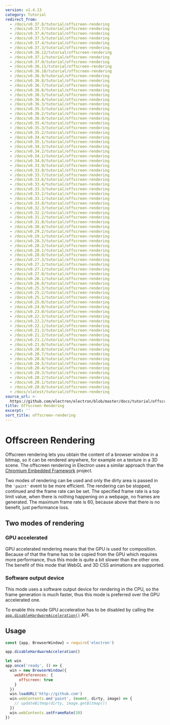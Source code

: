 ```yaml
---
version: v1.4.13
category: Tutorial
redirect_from:
  - /docs/v0.37.8/tutorial/offscreen-rendering
  - /docs/v0.37.7/tutorial/offscreen-rendering
  - /docs/v0.37.6/tutorial/offscreen-rendering
  - /docs/v0.37.5/tutorial/offscreen-rendering
  - /docs/v0.37.4/tutorial/offscreen-rendering
  - /docs/v0.37.3/tutorial/offscreen-rendering
  - /docs/v0.36.12/tutorial/offscreen-rendering
  - /docs/v0.37.1/tutorial/offscreen-rendering
  - /docs/v0.37.0/tutorial/offscreen-rendering
  - /docs/v0.36.11/tutorial/offscreen-rendering
  - /docs/v0.36.10/tutorial/offscreen-rendering
  - /docs/v0.36.9/tutorial/offscreen-rendering
  - /docs/v0.36.8/tutorial/offscreen-rendering
  - /docs/v0.36.7/tutorial/offscreen-rendering
  - /docs/v0.36.6/tutorial/offscreen-rendering
  - /docs/v0.36.5/tutorial/offscreen-rendering
  - /docs/v0.36.4/tutorial/offscreen-rendering
  - /docs/v0.36.3/tutorial/offscreen-rendering
  - /docs/v0.35.5/tutorial/offscreen-rendering
  - /docs/v0.36.2/tutorial/offscreen-rendering
  - /docs/v0.36.0/tutorial/offscreen-rendering
  - /docs/v0.35.4/tutorial/offscreen-rendering
  - /docs/v0.35.3/tutorial/offscreen-rendering
  - /docs/v0.35.2/tutorial/offscreen-rendering
  - /docs/v0.34.4/tutorial/offscreen-rendering
  - /docs/v0.35.1/tutorial/offscreen-rendering
  - /docs/v0.34.3/tutorial/offscreen-rendering
  - /docs/v0.34.2/tutorial/offscreen-rendering
  - /docs/v0.34.1/tutorial/offscreen-rendering
  - /docs/v0.34.0/tutorial/offscreen-rendering
  - /docs/v0.33.9/tutorial/offscreen-rendering
  - /docs/v0.33.8/tutorial/offscreen-rendering
  - /docs/v0.33.7/tutorial/offscreen-rendering
  - /docs/v0.33.6/tutorial/offscreen-rendering
  - /docs/v0.33.4/tutorial/offscreen-rendering
  - /docs/v0.33.3/tutorial/offscreen-rendering
  - /docs/v0.33.2/tutorial/offscreen-rendering
  - /docs/v0.33.1/tutorial/offscreen-rendering
  - /docs/v0.33.0/tutorial/offscreen-rendering
  - /docs/v0.32.3/tutorial/offscreen-rendering
  - /docs/v0.32.2/tutorial/offscreen-rendering
  - /docs/v0.31.2/tutorial/offscreen-rendering
  - /docs/v0.31.0/tutorial/offscreen-rendering
  - /docs/v0.30.4/tutorial/offscreen-rendering
  - /docs/v0.29.2/tutorial/offscreen-rendering
  - /docs/v0.29.1/tutorial/offscreen-rendering
  - /docs/v0.28.3/tutorial/offscreen-rendering
  - /docs/v0.28.2/tutorial/offscreen-rendering
  - /docs/v0.28.1/tutorial/offscreen-rendering
  - /docs/v0.28.0/tutorial/offscreen-rendering
  - /docs/v0.27.3/tutorial/offscreen-rendering
  - /docs/v0.27.2/tutorial/offscreen-rendering
  - /docs/v0.27.1/tutorial/offscreen-rendering
  - /docs/v0.27.0/tutorial/offscreen-rendering
  - /docs/v0.26.1/tutorial/offscreen-rendering
  - /docs/v0.26.0/tutorial/offscreen-rendering
  - /docs/v0.25.3/tutorial/offscreen-rendering
  - /docs/v0.25.2/tutorial/offscreen-rendering
  - /docs/v0.25.1/tutorial/offscreen-rendering
  - /docs/v0.25.0/tutorial/offscreen-rendering
  - /docs/v0.24.0/tutorial/offscreen-rendering
  - /docs/v0.23.0/tutorial/offscreen-rendering
  - /docs/v0.22.3/tutorial/offscreen-rendering
  - /docs/v0.22.2/tutorial/offscreen-rendering
  - /docs/v0.22.1/tutorial/offscreen-rendering
  - /docs/v0.21.3/tutorial/offscreen-rendering
  - /docs/v0.21.2/tutorial/offscreen-rendering
  - /docs/v0.21.1/tutorial/offscreen-rendering
  - /docs/v0.21.0/tutorial/offscreen-rendering
  - /docs/v0.20.8/tutorial/offscreen-rendering
  - /docs/v0.20.7/tutorial/offscreen-rendering
  - /docs/v0.20.6/tutorial/offscreen-rendering
  - /docs/v0.20.5/tutorial/offscreen-rendering
  - /docs/v0.20.4/tutorial/offscreen-rendering
  - /docs/v0.20.3/tutorial/offscreen-rendering
  - /docs/v0.20.2/tutorial/offscreen-rendering
  - /docs/v0.20.1/tutorial/offscreen-rendering
  - /docs/v0.20.0/tutorial/offscreen-rendering
  - /docs/vlatest/tutorial/offscreen-rendering
source_url: >-
  https://github.com/electron/electron/blob/master/docs/tutorial/offscreen-rendering.md
title: Offscreen Rendering
excerpt: ''
sort_title: offscreen-rendering
---
```

# Offscreen Rendering

Offscreen rendering lets you obtain the content of a browser window in a bitmap, so it can be rendered anywhere, for example on a texture in a 3D scene. The offscreen rendering in Electron uses a similar approach than the [Chromium Embedded Framework](https://bitbucket.org/chromiumembedded/cef) project.

Two modes of rendering can be used and only the dirty area is passed in the `'paint'` event to be more efficient. The rendering can be stopped, continued and the frame rate can be set. The specified frame rate is a top limit value, when there is nothing happening on a webpage, no frames are generated. The maximum frame rate is 60, because above that there is no benefit, just performance loss.

## Two modes of rendering

### GPU accelerated

GPU accelerated rendering means that the GPU is used for composition. Because of that the frame has to be copied from the GPU which requires more performance, thus this mode is quite a bit slower than the other one. The benefit of this mode that WebGL and 3D CSS animations are supported.

### Software output device

This mode uses a software output device for rendering in the CPU, so the frame generation is much faster, thus this mode is preferred over the GPU accelerated one.

To enable this mode GPU acceleration has to be disabled by calling the [`app.disableHardwareAcceleration()`]({{site.baseurl}}/docs/api/app#appdisablehardwareacceleration) API.

## Usage

```javascript
const {app, BrowserWindow} = require('electron')

app.disableHardwareAcceleration()

let win
app.once('ready', () => {
  win = new BrowserWindow({
    webPreferences: {
      offscreen: true
    }
  })
  win.loadURL('http://github.com')
  win.webContents.on('paint', (event, dirty, image) => {
    // updateBitmap(dirty, image.getBitmap())
  })
  win.webContents.setFrameRate(30)
})
```
